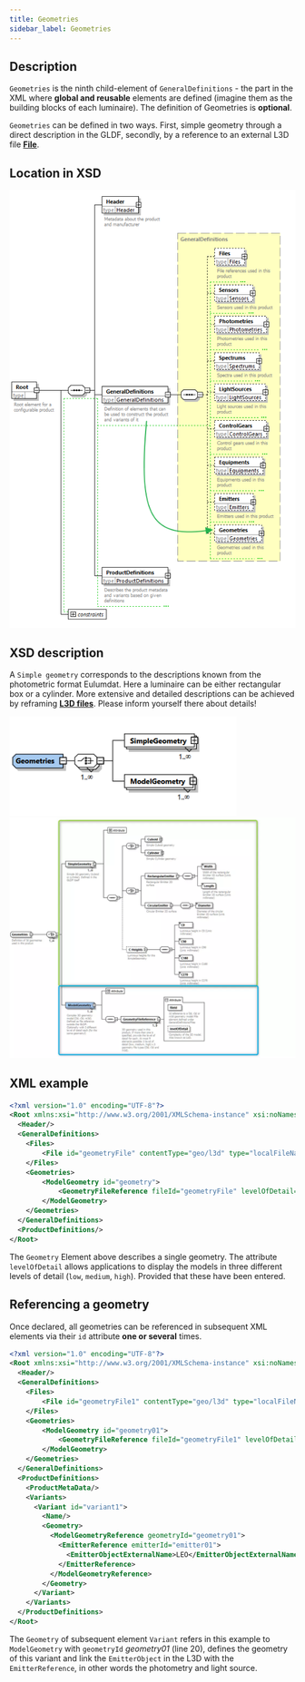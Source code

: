 ```yaml
---
title: Geometries
sidebar_label: Geometries
---
```

<!-- markdownlint-disable MD033 (no html im markdown) -->

## Description

`Geometries` is the ninth child-element of `GeneralDefinitions` - the part in the XML where **global and reusable** elements are defined (imagine them as the building blocks of each luminaire). The definition of Geometries is **optional**.

`Geometries` can be defined in two ways. First, simple geometry through a direct description in the GLDF, secondly, by a reference to an external L3D file [**File**](/docs/structure/files.md).  

## Location in XSD

![Geometries in XSD](/img/docs/structure/geometries-hierarchy.webp)

## XSD description

A `Simple geometry` corresponds to the descriptions known from the photometric format Eulumdat. Here a luminaire can be either rectangular box or a cylinder.
More extensive and detailed descriptions can be achieved by reframing [**L3D files**](//docs/geometry/l3d-intro.md). Please inform yourself there about details!

<img src="/img/docs/structure/geometries-xsd.webp" alt="Geometries in XSD" width="400" />

<img src="/img/docs/structure/geometries-details-xsd.webp" alt="Geometriedetails in XSD" width="800" />

## XML example

```xml {8-12} showLineNumbers
<?xml version="1.0" encoding="UTF-8"?>
<Root xmlns:xsi="http://www.w3.org/2001/XMLSchema-instance" xsi:noNamespaceSchemaLocation="gldf.xsd">
  <Header/>
  <GeneralDefinitions>
    <Files>
        <File id="geometryFile" contentType="geo/l3d" type="localFileName">MyGeometry.l3d</File>
    </Files>
    <Geometries>
        <ModelGeometry id="geometry">
            <GeometryFileReference fileId="geometryFile" levelOfDetail="Medium" />
        </ModelGeometry>
    </Geometries>
  </GeneralDefinitions>
  <ProductDefinitions/>
</Root>
```

The `Geometry` Element above describes a single geometry. The attribute `levelOfDetail` allows applications to display the models in three different levels of detail (`low`, `medium`, `high`).
Provided that these have been entered.

## Referencing a geometry

Once declared, all geometries can be referenced in subsequent XML elements via their `id` attribute **one or several** times.

```xml  {9,20} showLineNumbers
<?xml version="1.0" encoding="UTF-8"?>
<Root xmlns:xsi="http://www.w3.org/2001/XMLSchema-instance" xsi:noNamespaceSchemaLocation="gldf.xsd">
  <Header/>
  <GeneralDefinitions>
    <Files>
        <File id="geometryFile1" contentType="geo/l3d" type="localFileName">MyGeometry.l3d</File>
    </Files>
    <Geometries>
        <ModelGeometry id="geometry01">
            <GeometryFileReference fileId="geometryFile1" levelOfDetail="Medium" />
        </ModelGeometry>
    </Geometries>
  </GeneralDefinitions>
  <ProductDefinitions>
    <ProductMetaData/>
    <Variants>
      <Variant id="variant1">
        <Name/>
        <Geometry>
          <ModelGeometryReference geometryId="geometry01">
            <EmitterReference emitterId="emitter01">
              <EmitterObjectExternalName>LEO</EmitterObjectExternalName>
            </EmitterReference>
          </ModelGeometryReference>
        </Geometry>
      </Variant>
    </Variants>
  </ProductDefinitions>
</Root>
```

The `Geometry` of subsequent element `Variant` refers in this example to `ModelGeometry` with `geometryId` *geometry01* (line 20), defines the geometry of this variant and link the `EmitterObject` in the L3D with the `EmitterReference`, in other words the photometry and light source.
